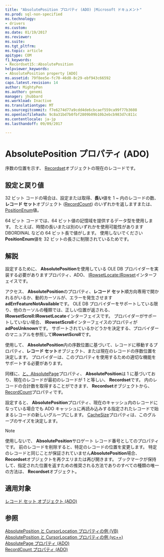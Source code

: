 ```yaml
---
title: "AbsolutePosition プロパティ (ADO) |Microsoft ドキュメント"
ms.prod: sql-non-specified
ms.technology:
- drivers
ms.custom: 
ms.date: 01/19/2017
ms.reviewer: 
ms.suite: 
ms.tgt_pltfrm: 
ms.topic: article
apitype: COM
f1_keywords:
- Recordset15::AbsolutePosition
helpviewer_keywords:
- AbsolutePosition property [ADO]
ms.assetid: 79f8ee5e-fc70-46d8-8c29-ebf943c66592
caps.latest.revision: 14
author: MightyPen
ms.author: genemi
manager: jhubbard
ms.workload: Inactive
ms.translationtype: MT
ms.sourcegitcommit: f7e6274d77a9cdd4de6cbcaef559ca99f77b3608
ms.openlocfilehash: 9c8a31bd7b0fbf2809b09b10b2ebcb983d7c811c
ms.contentlocale: ja-jp
ms.lasthandoff: 09/09/2017

---
```

# <a name="absoluteposition-property-ado"></a>AbsolutePosition プロパティ (ADO)
序数の位置を示す、 [Recordset](../../../ado/reference/ado-api/recordset-object-ado.md)オブジェクトの現在のレコードです。  
  
## <a name="settings-and-return-values"></a>設定と戻り値  
 32 ビット コードの場合は、設定または取得、**長い**値を 1 ~ 内のレコードの数、**レコード セット**オブジェクト ([RecordCount](../../../ado/reference/ado-api/recordcount-property-ado.md)) のいずれかを返しますまたは、 [PositionEnum](../../../ado/reference/ado-api/positionenum.md)値。  
  
 64 ビット コードでは、64 ビット値の記憶域を提供するデータ型を使用します。 たとえば、時間の長いまたは別のいずれかを使用可能性があります DBORDINAL などの 64 ビット長で値がします。 使用しないでください**PositionEnum**値を 32 ビットの長さに制限されているためです。  
  
## <a name="remarks"></a>解説  
 設定するために、 **AbsolutePosition**を使用している OLE DB プロバイダーを実装する必要がありますプロパティ、ADO、 [IRowsetLocate:IRowset](https://msdn.microsoft.com/library/windows/desktop/ms721190.aspx)インターフェイスです。  
  
 アクセス、 **AbsolutePosition**のプロパティ、**レコード セット**順方向専用で開かれるがいるか、動的カーソルが、エラーを発生させます**adErrFeatureNotAvailable**です。 OLE DB プロバイダーをサポートしている限り、他のカーソルの種類では、正しい位置が返される、 **IRowsetScroll:IRowsetLocate**インターフェイスです。 プロバイダーがサポートしていない場合、 **IRowsetScroll**インターフェイスのプロパティが**adPosUnknown**です。 サポートされているかどうかを決定する、プロバイダーのマニュアルを参照して**IRowsetScroll**です。  
  
 使用して、 **AbsolutePosition**内の序数位置に基づいて、レコードに移動するプロパティ、**レコード セット**オブジェクト、または現在のレコードの序数位置を決定します。 プロバイダーは、このプロパティを使用するための適切な機能をサポートする必要があります。  
  
 同様に、[と、AbsolutePage](../../../ado/reference/ado-api/absolutepage-property-ado.md)プロパティ、 **AbsolutePosition**は 1 に基づいており、現在のレコードが最初のレコードが 1 と等しい、 **Recordset**です。 内のレコードの合計数を取得することができます、 **Recordset**オブジェクトから、 [RecordCount](../../../ado/reference/ado-api/recordcount-property-ado.md)プロパティです。  
  
 設定すると、 **AbsolutePosition**プロパティ、現在のキャッシュ内のレコードになっている場合でも ADO キャッシュに再読み込みする指定されたレコードで始まるレコードの新しいグループにします。 [CacheSize](../../../ado/reference/ado-api/cachesize-property-ado.md)プロパティは、このグループのサイズを決定します。  
  
> [!NOTE]
>  使用しないで、 **AbsolutePosition**サロゲート レコード番号としてのプロパティです。 前のレコードを削除すると、特定のレコードの位置を変更します。 特定のレコードと同じことが保証されていません**AbsolutePosition**場合、 **Recordset**オブジェクトを再クエリまたは再び開きます。 ブックマークが保持して、指定された位置を返すための推奨される方法でありのすべての種類の唯一の方法は、 **Recordset**オブジェクト。  
  
## <a name="applies-to"></a>適用対象  
 [レコード セット オブジェクト (ADO)](../../../ado/reference/ado-api/recordset-object-ado.md)  
  
## <a name="see-also"></a>参照  
 [AbsolutePosition と CursorLocation プロパティの例 (VB)](../../../ado/reference/ado-api/absoluteposition-and-cursorlocation-properties-example-vb.md)   
 [AbsolutePosition と CursorLocation プロパティの例 (vc++)](../../../ado/reference/ado-api/absoluteposition-and-cursorlocation-properties-example-vc.md)   
 [AbsolutePage プロパティ (ADO)](../../../ado/reference/ado-api/absolutepage-property-ado.md)   
 [RecordCount プロパティ (ADO)](../../../ado/reference/ado-api/recordcount-property-ado.md)

